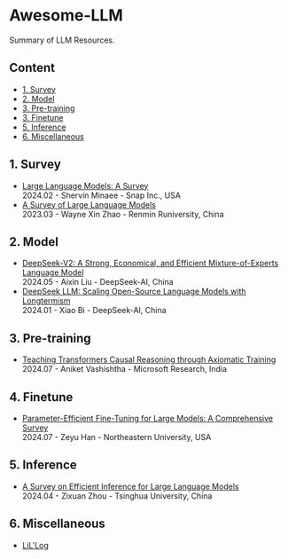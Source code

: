 # Awesome-LLM
Summary of LLM Resources.

## Content

- [1. Survey](#1-survey)
- [2. Model](#2-model)
- [3. Pre-training](#3-pre-training)
- [3. Finetune](#4-finetune)
- [5. Inference](#5-inference)
- [6. Miscellaneous](#6-miscellaneous)
  
## 1. Survey
- [Large Language Models: A Survey](https://arxiv.org/abs/2402.06196)  
  2024.02 - Shervin Minaee - Snap Inc., USA  
- [A Survey of Large Language Models](https://arxiv.org/abs/2303.18223)  
  2023.03 - Wayne Xin Zhao - Renmin Runiversity, China

## 2. Model
- [DeepSeek-V2: A Strong, Economical, and Efficient Mixture-of-Experts Language Model](https://arxiv.org/abs/2405.04434)    
  2024.05 - Aixin Liu - DeepSeek-AI, China  
- [DeepSeek LLM: Scaling Open-Source Language Models with Longtermism](https://arxiv.org/abs/2401.02954)  
  2024.01 - Xiao Bi - DeepSeek-AI, China  

## 3. Pre-training
- [Teaching Transformers Causal Reasoning through Axiomatic Training](https://arxiv.org/abs/2407.07612)  
  2024.07 - Aniket Vashishtha - Microsoft Research, India  

## 4. Finetune
- [Parameter-Efficient Fine-Tuning for Large Models: A Comprehensive Survey](https://arxiv.org/abs/2403.14608)  
  2024.07 - Zeyu Han - Northeastern University, USA

## 5. Inference
- [A Survey on Efficient Inference for Large Language Models](https://arxiv.org/abs/2404.14294)  
  2024.04 - Zixuan Zhou - Tsinghua University, China    

## 6. Miscellaneous
- [LiL'Log](https://lilianweng.github.io/archives/)  
